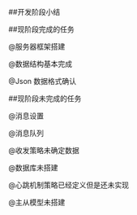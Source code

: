 ##开发阶段小结

##现阶段完成的任务

@服务器框架搭建

@数据结构基本完成

@Json 数据格式确认


##现阶段未完成的任务

@消息设置

@消息队列

@收发策略未确定数据

@数据库未搭建

@心跳机制策略已经定义但是还未实现

@主从模型未搭建